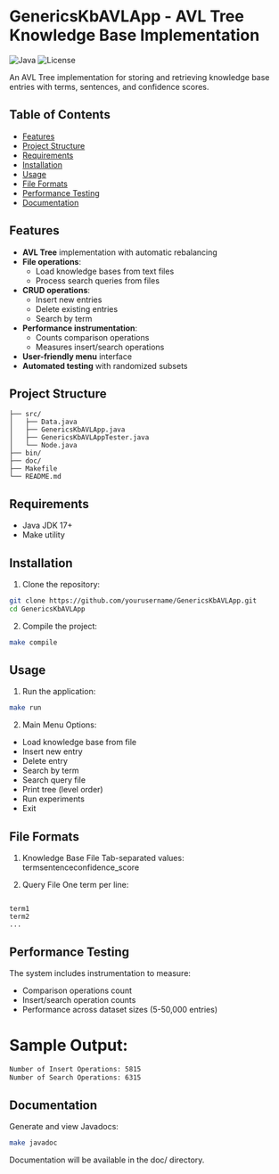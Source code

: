 # GenericsKbAVLApp - AVL Tree Knowledge Base Implementation

![Java](https://img.shields.io/badge/Java-17-blue)
![License](https://img.shields.io/badge/License-MIT-green)

An AVL Tree implementation for storing and retrieving knowledge base entries with terms, sentences, and confidence scores.

## Table of Contents
- [Features](#features)
- [Project Structure](#project-structure)
- [Requirements](#requirements)
- [Installation](#installation)
- [Usage](#usage)
- [File Formats](#file-formats)
- [Performance Testing](#performance-testing)
- [Documentation](#documentation)

## Features
- **AVL Tree** implementation with automatic rebalancing
- **File operations**:
  - Load knowledge bases from text files
  - Process search queries from files
- **CRUD operations**:
  - Insert new entries
  - Delete existing entries
  - Search by term
- **Performance instrumentation**:
  - Counts comparison operations
  - Measures insert/search operations
- **User-friendly menu** interface
- **Automated testing** with randomized subsets

## Project Structure
```
├── src/
│   ├── Data.java
│   ├── GenericsKbAVLApp.java
│   ├── GenericsKbAVLAppTester.java
│   └── Node.java
├── bin/
├── doc/
├── Makefile
└── README.md
```


## Requirements
- Java JDK 17+
- Make utility

## Installation
1. Clone the repository:
```bash
git clone https://github.com/yourusername/GenericsKbAVLApp.git
cd GenericsKbAVLApp
```

2. Compile the project:
```bash
make compile
```

## Usage
1. Run the application:
```bash
make run
```

2. Main Menu Options:
- Load knowledge base from file
- Insert new entry
- Delete entry
- Search by term
- Search query file
- Print tree (level order)
- Run experiments
- Exit

## File Formats
1. Knowledge Base File
Tab-separated values:
term<TAB>sentence<TAB>confidence_score

2. Query File
One term per line:
```

term1
term2
...
```

## Performance Testing
The system includes instrumentation to measure:
- Comparison operations count
- Insert/search operation counts
- Performance across dataset sizes (5-50,000 entries)

# Sample Output:

```bash
Number of Insert Operations: 5815
Number of Search Operations: 6315
```

## Documentation
Generate and view Javadocs:

```bash
make javadoc
```

Documentation will be available in the doc/ directory.
